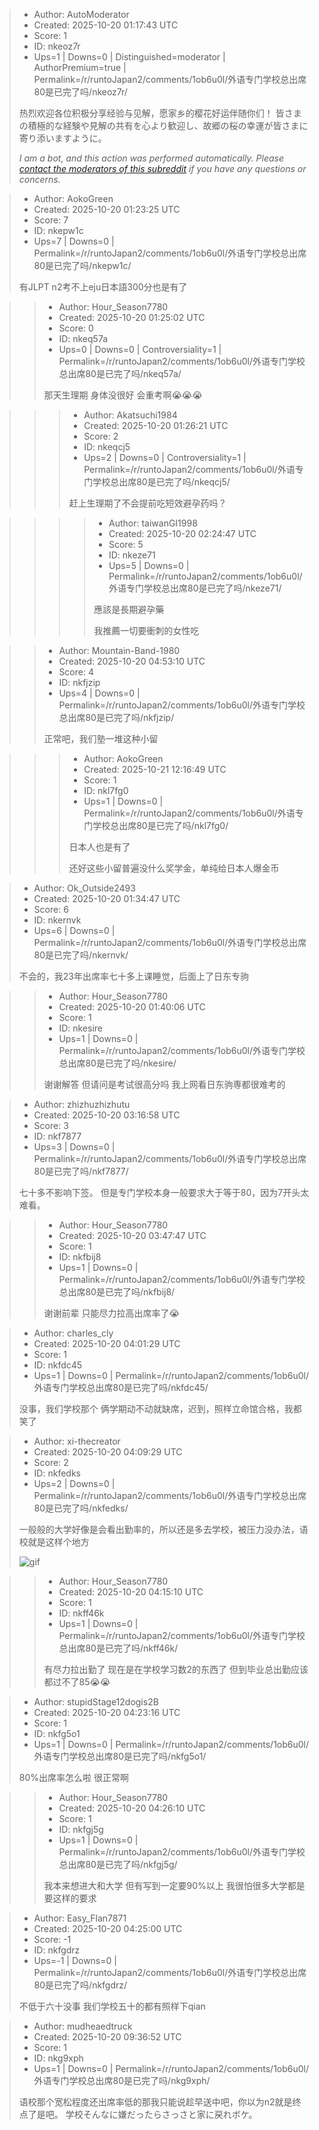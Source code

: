 > - Author: AutoModerator
> - Created: 2025-10-20 01:17:43 UTC
> - Score: 1
> - ID: nkeoz7r
> - Ups=1 | Downs=0 | Distinguished=moderator | AuthorPremium=true | Permalink=/r/runtoJapan2/comments/1ob6u0l/外语专门学校总出席80是已完了吗/nkeoz7r/
>
> 热烈欢迎各位积极分享经验与见解，愿家乡的樱花好运伴随你们！
> 皆さまの積極的な経験や見解の共有を心より歓迎し、故郷の桜の幸運が皆さまに寄り添いますように。
> 
> *I am a bot, and this action was performed automatically. Please [contact the moderators of this subreddit](/message/compose/?to=/r/runtoJapan2) if you have any questions or concerns.*

> - Author: AokoGreen
> - Created: 2025-10-20 01:23:25 UTC
> - Score: 7
> - ID: nkepw1c
> - Ups=7 | Downs=0 | Permalink=/r/runtoJapan2/comments/1ob6u0l/外语专门学校总出席80是已完了吗/nkepw1c/
>
> 有JLPT n2考不上eju日本語300分也是有了

>> - Author: Hour_Season7780
>> - Created: 2025-10-20 01:25:02 UTC
>> - Score: 0
>> - ID: nkeq57a
>> - Ups=0 | Downs=0 | Controversiality=1 | Permalink=/r/runtoJapan2/comments/1ob6u0l/外语专门学校总出席80是已完了吗/nkeq57a/
>>
>> 那天生理期 身体没很好 会重考啊😭😭😭

>>> - Author: Akatsuchi1984
>>> - Created: 2025-10-20 01:26:21 UTC
>>> - Score: 2
>>> - ID: nkeqcj5
>>> - Ups=2 | Downs=0 | Controversiality=1 | Permalink=/r/runtoJapan2/comments/1ob6u0l/外语专门学校总出席80是已完了吗/nkeqcj5/
>>>
>>> 赶上生理期了不会提前吃短效避孕药吗？

>>>> - Author: taiwanGI1998
>>>> - Created: 2025-10-20 02:24:47 UTC
>>>> - Score: 5
>>>> - ID: nkeze71
>>>> - Ups=5 | Downs=0 | Permalink=/r/runtoJapan2/comments/1ob6u0l/外语专门学校总出席80是已完了吗/nkeze71/
>>>>
>>>> 應該是長期避孕藥
>>>> 
>>>> 我推薦一切要衝刺的女性吃

>> - Author: Mountain-Band-1980
>> - Created: 2025-10-20 04:53:10 UTC
>> - Score: 4
>> - ID: nkfjzip
>> - Ups=4 | Downs=0 | Permalink=/r/runtoJapan2/comments/1ob6u0l/外语专门学校总出席80是已完了吗/nkfjzip/
>>
>> 正常吧，我们塾一堆这种小留

>>> - Author: AokoGreen
>>> - Created: 2025-10-21 12:16:49 UTC
>>> - Score: 1
>>> - ID: nkl7fg0
>>> - Ups=1 | Downs=0 | Permalink=/r/runtoJapan2/comments/1ob6u0l/外语专门学校总出席80是已完了吗/nkl7fg0/
>>>
>>> 日本人也是有了 
>>> 
>>> 还好这些小留普遍没什么奖学金，单纯给日本人爆金币

> - Author: Ok_Outside2493
> - Created: 2025-10-20 01:34:47 UTC
> - Score: 6
> - ID: nkernvk
> - Ups=6 | Downs=0 | Permalink=/r/runtoJapan2/comments/1ob6u0l/外语专门学校总出席80是已完了吗/nkernvk/
>
> 不会的，我23年出席率七十多上课睡觉，后面上了日东专驹

>> - Author: Hour_Season7780
>> - Created: 2025-10-20 01:40:06 UTC
>> - Score: 1
>> - ID: nkesire
>> - Ups=1 | Downs=0 | Permalink=/r/runtoJapan2/comments/1ob6u0l/外语专门学校总出席80是已完了吗/nkesire/
>>
>> 谢谢解答 但请问是考试很高分吗 我上网看日东驹専都很难考的

> - Author: zhizhuzhizhutu
> - Created: 2025-10-20 03:16:58 UTC
> - Score: 3
> - ID: nkf7877
> - Ups=3 | Downs=0 | Permalink=/r/runtoJapan2/comments/1ob6u0l/外语专门学校总出席80是已完了吗/nkf7877/
>
> 七十多不影响下签。
> 但是专门学校本身一般要求大于等于80，因为7开头太难看。

>> - Author: Hour_Season7780
>> - Created: 2025-10-20 03:47:47 UTC
>> - Score: 1
>> - ID: nkfbij8
>> - Ups=1 | Downs=0 | Permalink=/r/runtoJapan2/comments/1ob6u0l/外语专门学校总出席80是已完了吗/nkfbij8/
>>
>> 谢谢前辈 只能尽力拉高出席率了😭

> - Author: charles_cly
> - Created: 2025-10-20 04:01:29 UTC
> - Score: 1
> - ID: nkfdc45
> - Ups=1 | Downs=0 | Permalink=/r/runtoJapan2/comments/1ob6u0l/外语专门学校总出席80是已完了吗/nkfdc45/
>
> 没事，我们学校那个 俩学期动不动就缺席，迟到，照样立命馆合格，我都笑了

> - Author: xi-thecreator
> - Created: 2025-10-20 04:09:29 UTC
> - Score: 2
> - ID: nkfedks
> - Ups=2 | Downs=0 | Permalink=/r/runtoJapan2/comments/1ob6u0l/外语专门学校总出席80是已完了吗/nkfedks/
>
> 一般般的大学好像是会看出勤率的，所以还是多去学校，被压力没办法，语校就是这样个地方
> 
> ![gif](giphy|lxxOGaDRk4f7R5TkBd|downsized)

>> - Author: Hour_Season7780
>> - Created: 2025-10-20 04:15:10 UTC
>> - Score: 1
>> - ID: nkff46k
>> - Ups=1 | Downs=0 | Permalink=/r/runtoJapan2/comments/1ob6u0l/外语专门学校总出席80是已完了吗/nkff46k/
>>
>> 有尽力拉出勤了 现在是在学校学习数2的东西了 但到毕业总出勤应该都过不了85😭😭

> - Author: stupidStage12dogis2B
> - Created: 2025-10-20 04:23:16 UTC
> - Score: 1
> - ID: nkfg5o1
> - Ups=1 | Downs=0 | Permalink=/r/runtoJapan2/comments/1ob6u0l/外语专门学校总出席80是已完了吗/nkfg5o1/
>
> 80%出席率怎么啦 很正常啊

>> - Author: Hour_Season7780
>> - Created: 2025-10-20 04:26:10 UTC
>> - Score: 1
>> - ID: nkfgj5g
>> - Ups=1 | Downs=0 | Permalink=/r/runtoJapan2/comments/1ob6u0l/外语专门学校总出席80是已完了吗/nkfgj5g/
>>
>> 我本来想进大和大学 但有写到一定要90%以上 我很怕很多大学都是要这样的要求

> - Author: Easy_Flan7871
> - Created: 2025-10-20 04:25:00 UTC
> - Score: -1
> - ID: nkfgdrz
> - Ups=-1 | Downs=0 | Permalink=/r/runtoJapan2/comments/1ob6u0l/外语专门学校总出席80是已完了吗/nkfgdrz/
>
> 不低于六十没事  我们学校五十的都有照样下qian

> - Author: mudheaedtruck
> - Created: 2025-10-20 09:36:52 UTC
> - Score: 1
> - ID: nkg9xph
> - Ups=1 | Downs=0 | Permalink=/r/runtoJapan2/comments/1ob6u0l/外语专门学校总出席80是已完了吗/nkg9xph/
>
> 语校那个宽松程度还出席率低的那我只能说趁早送中吧，你以为n2就是终点了是吧。
> 学校そんなに嫌だったらさっさと家に戻れボケ。
